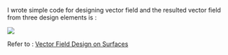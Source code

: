 I wrote simple code for designing vector field and the resulted vector field from three design elements is :

![](http://hwdong.com/VF/singularity2.jpg)


Refer to :
       [Vector Field Design on Surfaces](http://web.engr.oregonstate.edu/~zhange/images/vecflddesn.pdf)
